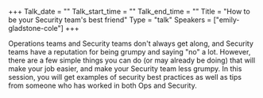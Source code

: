 +++
Talk_date = ""
Talk_start_time = ""
Talk_end_time = ""
Title = "How to be your Security team's best friend"
Type = "talk"
Speakers = ["emily-gladstone-cole"]
+++

Operations teams and Security teams don't always get along, and Security teams have a reputation for being grumpy and saying "no" a lot. However, there are a few simple things you can do (or may already be doing) that will make your job easier, and make your Security team less grumpy. In this session, you will get examples of security best practices as well as tips from someone who has worked in both Ops and Security.
